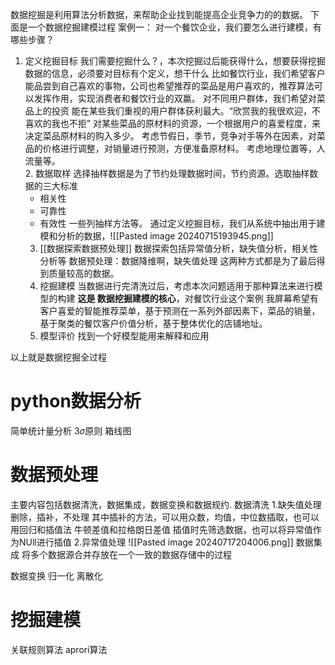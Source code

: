 数据挖掘是利用算法分析数据，来帮助企业找到能提高企业竞争力的的数据。
下面是一个数据挖掘建模过程
案例一：
对一个餐饮企业，我们要怎么进行建模，有哪些步骤？
1. 定义挖掘目标
   我们需要挖掘什么？，本次挖掘过后能获得什么，想要获得挖掘数据的信息，必须要对目标有个定义，想干什么
   比如餐饮行业，我们希望客户能品尝到自己喜欢的事物，公司也希望推荐的菜品是用户喜欢的，推荐算法可以发挥作用，实现消费者和餐饮行业的双赢。
   对不同用户群体，我们希望对菜品上的投资 能在某些我们重视的用户群体获利最大。“欣赏我的我很欢迎，不喜欢的我也不拒”
   对某些菜品的原材料的资源，一个根据用户的喜爱程度，来决定菜品原材料的购入多少。
   考虑节假日，季节，竞争对手等外在因素，对菜品的价格进行调整，对销量进行预测，方便准备原材料。
   考虑地理位置等，人流量等。      
   2. 数据取样
   选择抽样数据是为了节约处理数据时间，节约资源。选取抽样数据的三大标准
   * 相关性
   * 可靠性
   * 有效性
   一些列抽样方法等。
   通过定义挖掘目标，我们从系统中抽出用于建模和分析的数据，![[Pasted image 20240715193945.png]]
   3. [[数据探索数据预处理]]
   数据探索包括异常值分析，缺失值分析，相关性分析等
   数据预处理：数据降维啊，缺失值处理
   这两种方式都是为了最后得到质量较高的数据。
   4. 挖掘建模
   当数据进行完清洗过后，考虑本次问题适用于那种算法来进行模型的构建
   **这是 数据挖掘建模的核心**，对餐饮行业这个案例
   我屏幕希望有客户喜爱的智能推荐菜单，基于预测在一系列外部因素下，菜品的销量，基于聚类的餐饮客户价值分析，基于整体优化的店铺地址。
   5. 模型评价
   找到一个好模型能用来解释和应用

以上就是数据挖掘全过程
# python数据分析
简单统计量分析
3$\sigma$原则
箱线图

# 数据预处理
主要内容包括数据清洗，数据集成，数据变换和数据规约.
数据清洗
1.缺失值处理
删除，插补，不处理
其中插补的方法，可以用众数，均值，中位数插取，也可以用回归和插值法
	牛顿差值和拉格朗日差值
插值时先筛选数据，也可以将异常值作为NUll进行插值
2.异常值处理
![[Pasted image 20240717204006.png]]
数据集成
将多个数据源合并存放在一个一致的数据存储中的过程

数据变换
归一化
离散化

# 挖掘建模
关联规则算法
aprori算法

